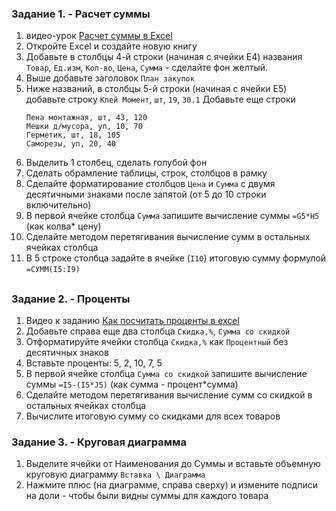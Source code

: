 ### Задание 1. - Расчет суммы

1. видео-урок [Расчет суммы в Excel](https://www.youtube.com/watch?v=_fcL5qXamyc)
2. Откройте Excel и создайте новую книгу  
4. Добавьте в столбцы 4-й строки (начиная с ячейки E4) названия `Товар`, `Ед.изм`, `Кол-во`, `Цена`, `Сумма` - сделайте фон желтый.  
5. Выше добавьте заголовок `План закупок`  
6. Ниже названий, в столбцы 5-й строки (начиная с ячейки E5) добавьте строку `Клей Момент`, `шт`, `19`, `30.1`
   Добавьте еще строки
   ```
   Пена монтажная, шт, 43, 120
   Мешки д/мусора, уп, 10, 70
   Герметик, шт, 18, 105
   Саморезы, уп, 20, 40
   ```
8. Выделить 1 столбец, сделать голубой фон
9. Сделать обрамление таблицы, строк, столбцов в рамку
10. Сделайте форматирование столбцов `Цена` и `Сумма` с двумя десятичными знаками после запятой (от 5 до 10 строки включительно)
11. В первой ячейке столбца `Сумма` запишите вычисление суммы `=G5*H5` (как колва* цену)
12. Сделайте методом перетягивания вычисление сумм в остальных ячейках столбца
13. В 5 строке столбца задайте в ячейке (`I10`) итоговую сумму формулой `=СУММ(I5:I9)`
<h2>

### Задание 2. - Проценты
1. Видео к заданию [Как посчитать проценты в excel](https://www.youtube.com/watch?v=KyPJ9CJDBLY)
2. Добавьте справа еще два столбца `Скидка,%`, `Сумма со скидкой`
3. Отформатируйте ячейки столбца `Скидка,%` как `Процентный` без десятичных знаков
4. Вставьте проценты: 5, 2, 10, 7, 5
5. В первой ячейке столбца `Сумма со скидкой` запишите вычисление суммы `=I5-(I5*J5)` (как сумма - процент*сумма)
6. Сделайте методом перетягивания вычисление сумм со скидкой в остальных ячейках столбца
7. Вычислите итоговую сумму со скидками для всех товаров

### Задание 3. - Круговая диаграмма  
1. Выделите ячейки от Наименования до Суммы и вставьте объемную круговую диаграмму `Вставка \ Диаграмма`
2. Нажмите плюс (на диаграмме, справа сверху) и измените подписи на доли - чтобы были видны суммы для каждого товара  
